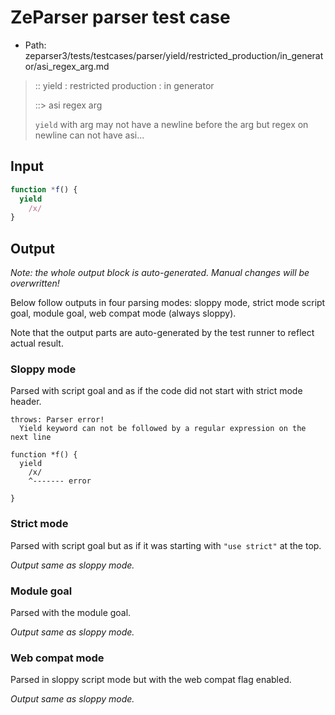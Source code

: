 # ZeParser parser test case

- Path: zeparser3/tests/testcases/parser/yield/restricted_production/in_generator/asi_regex_arg.md

> :: yield : restricted production : in generator
>
> ::> asi regex arg
>
> `yield` with arg may not have a newline before the arg but regex on newline can not have asi...


## Input

`````js
function *f() {
  yield
    /x/
}
`````

## Output

_Note: the whole output block is auto-generated. Manual changes will be overwritten!_

Below follow outputs in four parsing modes: sloppy mode, strict mode script goal, module goal, web compat mode (always sloppy).

Note that the output parts are auto-generated by the test runner to reflect actual result.

### Sloppy mode

Parsed with script goal and as if the code did not start with strict mode header.

`````
throws: Parser error!
  Yield keyword can not be followed by a regular expression on the next line

function *f() {
  yield
    /x/
    ^------- error

}
`````

### Strict mode

Parsed with script goal but as if it was starting with `"use strict"` at the top.

_Output same as sloppy mode._

### Module goal

Parsed with the module goal.

_Output same as sloppy mode._

### Web compat mode

Parsed in sloppy script mode but with the web compat flag enabled.

_Output same as sloppy mode._
